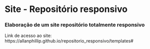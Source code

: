 <h1> Site - Repositório responsivo </h1>
<h3>Elaboração de um site repositório totalmente responsivo </h3>
<p> Link de acesso ao site: https://allanphillip.github.io/repositorio_responsivo/templates#</p>
